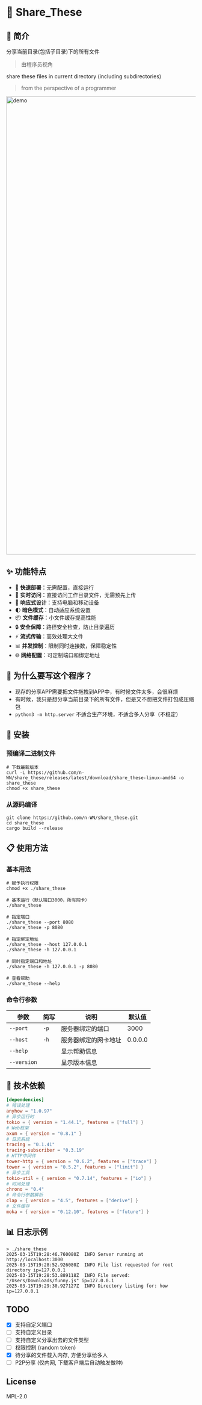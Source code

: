 # 📂 Share_These

## 📝 简介

分享当前目录(包括子目录)下的所有文件

> 由程序员视角

share these files in current directory (including subdirectories)

> from the perspective of a programmer

<img width="1218" alt="demo" src="https://github.com/user-attachments/assets/ddf6cb04-d998-4888-b30c-e474f5aacc70" />

## ✨ 功能特点

- 🚀 **快速部署**：无需配置，直接运行
- 🔄 **实时访问**：直接访问工作目录文件，无需预先上传
- 📱 **响应式设计**：支持电脑和移动设备
- 🌓 **暗色模式**：自动适应系统设置
- 📦 **文件缓存**：小文件缓存提高性能
- 🔒 **安全保障**：路径安全检查，防止目录遍历
- ⚡ **流式传输**：高效处理大文件
- 📊 **并发控制**：限制同时连接数，保障稳定性
- 🌐 **网络配置**：可定制端口和绑定地址

## 🤔 为什么要写这个程序？

- 现存的分享APP需要把文件拖拽到APP中，有时候文件太多，会很麻烦
- 有时候，我只是想分享当前目录下的所有文件，但是又不想把文件打包成压缩包
- `python3 -m http.server` 不适合生产环境，不适合多人分享（不稳定）

## 🚀 安装

### 预编译二进制文件

```shell
# 下载最新版本
curl -L https://github.com/n-WN/share_these/releases/latest/download/share_these-linux-amd64 -o share_these
chmod +x share_these
```

### 从源码编译

```shell
git clone https://github.com/n-WN/share_these.git
cd share_these
cargo build --release
```

## 📋 使用方法

### 基本用法

```shell
# 赋予执行权限
chmod +x ./share_these

# 基本运行（默认端口3000，所有网卡）
./share_these

# 指定端口
./share_these --port 8080
./share_these -p 8080

# 指定绑定地址
./share_these --host 127.0.0.1
./share_these -h 127.0.0.1

# 同时指定端口和地址
./share_these -h 127.0.0.1 -p 8080

# 查看帮助
./share_these --help
```

### 命令行参数

| 参数 | 简写 | 说明 | 默认值 |
|------|------|------|--------|
| `--port` | `-p` | 服务器绑定的端口 | 3000 |
| `--host` | `-h` | 服务器绑定的网卡地址 | 0.0.0.0 |
| `--help` | | 显示帮助信息 | |
| `--version` | | 显示版本信息 | |

## 🔧 技术依赖

```toml
[dependencies]
# 错误处理
anyhow = "1.0.97"
# 异步运行时
tokio = { version = "1.44.1", features = ["full"] }
# Web框架
axum = { version = "0.8.1" }
# 日志系统
tracing = "0.1.41"
tracing-subscriber = "0.3.19"
# HTTP中间件
tower-http = { version = "0.6.2", features = ["trace"] }
tower = { version = "0.5.2", features = ["limit"] }
# 异步工具
tokio-util = { version = "0.7.14", features = ["io"] }
# 时间处理
chrono = "0.4"
# 命令行参数解析
clap = { version = "4.5", features = ["derive"] }
# 文件缓存
moka = { version = "0.12.10", features = ["future"] }
```

## 📊 日志示例

```
> ./share_these
2025-03-15T19:28:46.760080Z  INFO Server running at http://localhost:3000
2025-03-15T19:28:52.926080Z  INFO File list requested for root directory ip=127.0.0.1
2025-03-15T19:28:53.889118Z  INFO File served: "/Users/Downloads/funny.js" ip=127.0.0.1
2025-03-15T19:29:30.927127Z  INFO Directory listing for: how ip=127.0.0.1
```

## TODO

- [x] 支持自定义端口
- [ ] 支持自定义目录
- [ ] 支持自定义分享出去的文件类型
- [ ] 权限控制 (random token)
- [x] 待分享的文件载入内存, 方便分享给多人
- [ ] P2P分享 (仅内网, 下载客户端后自动触发做种)

## License

MPL-2.0
